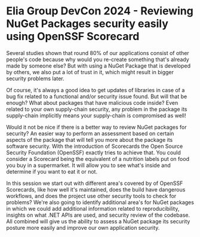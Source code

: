 # Elia Group DevCon 2024 - Reviewing NuGet Packages security easily using OpenSSF Scorecard

Several studies shown that round 80% of our applications consist of other people's code because why would you re-create something that's already made by someone else? But with using a NuGet Package that is developed by others, we also put a lot of trust in it, which might result in bigger security problems later. 

Of course, it's always a good idea to get updates of libraries in case of a bug fix related to a functional and/or security issue found. But will that be enough? What about packages that have malicious code inside? Even related to your own supply-chain security, any problem in the package its supply-chain implicitly means your supply-chain is compromised as well!

Would it not be nice if there is a better way to review NuGet packages for security? An easier way to perform an assessment based on certain aspects of the package that will tell you more about the package its software security. With the introduction of Scorecards the Open Source Security Foundation (OpenSSF) exactly tries to achieve that. You could consider a Scorecard being the equivalent of a nutrition labels put on food you buy in a supermarket. It will allow you to see what's inside and determine if you want to eat it or not.

In this session we start out with different area's covered by of OpenSSF Scorecards, like how well it's maintained, does the build have dangerous workflows, and does the project use other security tools to check for problems? We're also going to identify additional area's for NuGet packages in which we could add additional information related to reproducibility, insights on what .NET APIs are used, and security review of the codebase. All combined will give us the ability to assess a NuGet package its security posture more easily and improve our own application security.
